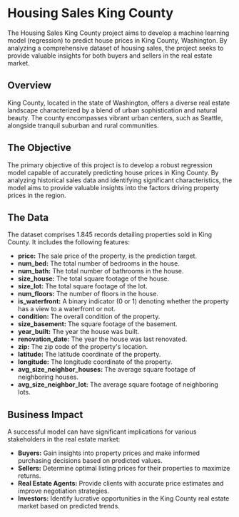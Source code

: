 # Housing Sales King County

The Housing Sales King County project aims to develop a machine learning model (regression) to predict house prices in King County, Washington. By analyzing a comprehensive dataset of housing sales, the project seeks to provide valuable insights for both buyers and sellers in the real estate market.

## Overview

King County, located in the state of Washington, offers a diverse real estate landscape characterized by a blend of urban sophistication and natural beauty. The county encompasses vibrant urban centers, such as Seattle, alongside tranquil suburban and rural communities.

## The Objective

The primary objective of this project is to develop a robust regression model capable of accurately predicting house prices in King County. By analyzing historical sales data and identifying significant characteristics, the model aims to provide valuable insights into the factors driving property prices in the region.

## The Data

The dataset comprises 1.845 records detailing properties sold in King County. It includes the following features:
															
- **price:** The sale price of the property, is the prediction target.
- **num_bed:** The total number of bedrooms in the house.
- **num_bath:** The total number of bathrooms in the house.
- **size_house:** The total square footage of the house.
- **size_lot:** The total square footage of the lot.
- **num_floors:** The number of floors in the house.
- **is_waterfront:** A binary indicator (0 or 1) denoting whether the property has a view to a waterfront or not.
- **condition:** The overall condition of the property.
- **size_basement:** The square footage of the basement.
- **year_built:** The year the house was built.
- **renovation_date:** The year the house was last renovated.
- **zip:** The zip code of the property's location.
- **latitude:** The latitude coordinate of the property.
- **longitude:** The longitude coordinate of the property.
- **avg_size_neighbor_houses:** The average square footage of neighboring houses.
- **avg_size_neighbor_lot:** The average square footage of neighboring lots.

## Business Impact

A successful model can have significant implications for various stakeholders in the real estate market:

- **Buyers:** Gain insights into property prices and make informed purchasing decisions based on predicted values.
- **Sellers:** Determine optimal listing prices for their properties to maximize returns.
- **Real Estate Agents:** Provide clients with accurate price estimates and improve negotiation strategies.
- **Investors:** Identify lucrative opportunities in the King County real estate market based on predicted trends.